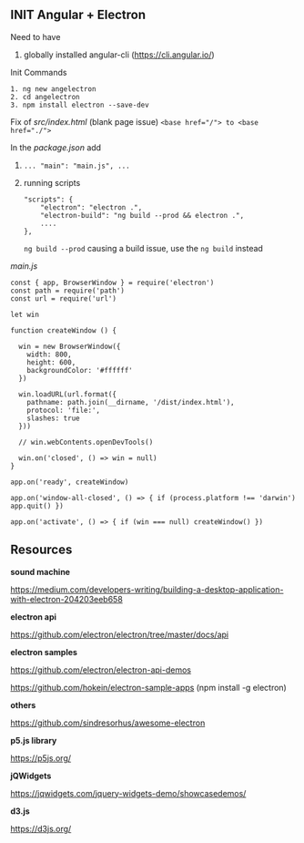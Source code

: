 ## INIT Angular + Electron

Need to have

1. globally installed angular-cli (https://cli.angular.io/)

Init Commands

```
1. ng new angelectron
2. cd angelectron
3. npm install electron --save-dev
```

Fix of *src/index.html* (blank page issue) `<base href="/"> to <base href="./">`

In the *package.json* add
1. `... "main": "main.js", ...`
2.	running scripts
	```
	"scripts": {
		"electron": "electron .",
		"electron-build": "ng build --prod && electron .",
	    ....
	},
	```

	`ng build --prod` causing a build issue, use the `ng build` instead

*main.js*

    const { app, BrowserWindow } = require('electron')
	const path = require('path')
	const url = require('url')

	let win

	function createWindow () {

	  win = new BrowserWindow({
	    width: 800,
	    height: 600,
	    backgroundColor: '#ffffff'
	  })

	  win.loadURL(url.format({
	    pathname: path.join(__dirname, '/dist/index.html'),
	    protocol: 'file:',
	    slashes: true
	  }))

	  // win.webContents.openDevTools()

	  win.on('closed', () => win = null)
	}

	app.on('ready', createWindow)

	app.on('window-all-closed', () => { if (process.platform !== 'darwin') app.quit() })

	app.on('activate', () => { if (win === null) createWindow() })

## Resources

**sound machine**

https://medium.com/developers-writing/building-a-desktop-application-with-electron-204203eeb658

**electron api**

https://github.com/electron/electron/tree/master/docs/api

**electron samples**

https://github.com/electron/electron-api-demos

https://github.com/hokein/electron-sample-apps (npm install -g electron)

**others**

https://github.com/sindresorhus/awesome-electron

**p5.js library**

https://p5js.org/

**jQWidgets**

https://jqwidgets.com/jquery-widgets-demo/showcasedemos/

**d3.js**

https://d3js.org/

